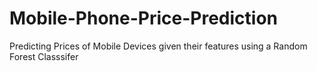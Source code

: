 # Mobile-Phone-Price-Prediction
Predicting Prices of Mobile Devices given their features using a Random Forest Classsifer
